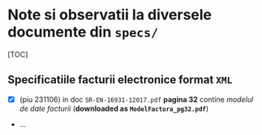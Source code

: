 
# Note si observatii la diversele documente din `specs/`

[TOC]



## Specificatiile facturii electronice format `XML`

* [x] (piu 231106) in doc `SR-EN-16931-12017.pdf` __pagina 32__ contine _modelul de date facturii_ (**downloaded as `ModelFactura_pg32.pdf`**)
* ...

